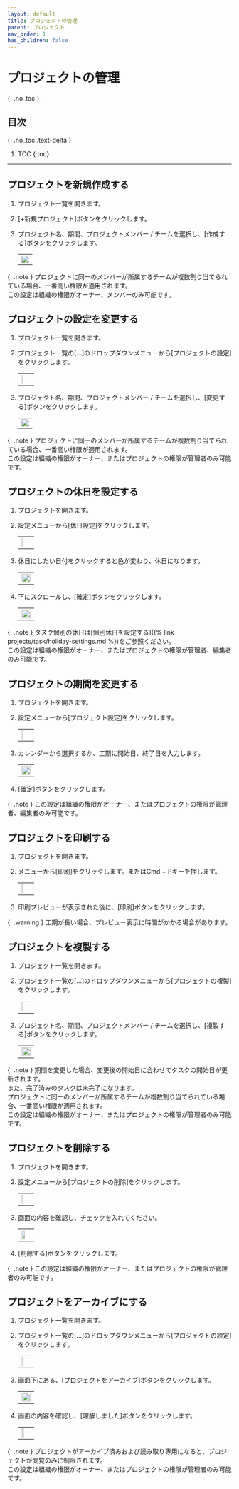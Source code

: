 ```yaml
---
layout: default
title: プロジェクトの管理
parent: プロジェクト
nav_order: 1
has_children: false
---
```


# プロジェクトの管理
{: .no_toc }

## 目次
{: .no_toc .text-delta }

1. TOC
{:toc}

---

## プロジェクトを新規作成する

1. プロジェクト一覧を開きます。
2. [+新規プロジェクト]ボタンをクリックします。
3. プロジェクト名、期間、プロジェクトメンバー / チームを選択し、[作成する]ボタンをクリックします。

   <table><tr><td>
   <img src="/assets/images/projects/manage-project/1.png">
   </td></tr></table>

{: .note }
プロジェクトに同一のメンバーが所属するチームが複数割り当てられている場合、一番高い権限が適用されます。  
この設定は組織の権限がオーナー、メンバーのみ可能です。

## プロジェクトの設定を変更する

1. プロジェクト一覧を開きます。
2. プロジェクト一覧の[...]のドロップダウンメニューから[プロジェクトの設定]をクリックします。

   <table><tr><td>
   <img src="/assets/images/projects/manage-project/2.png" width="30%">
   </td></tr></table>

3. プロジェクト名、期間、プロジェクトメンバー / チームを選択し、[変更する]ボタンをクリックします。

   <table><tr><td>
   <img src="/assets/images/projects/manage-project/3.png">
   </td></tr></table>

{: .note }
プロジェクトに同一のメンバーが所属するチームが複数割り当てられている場合、一番高い権限が適用されます。  
この設定は組織の権限がオーナー、またはプロジェクトの権限が管理者のみ可能です。

## プロジェクトの休日を設定する

1. プロジェクトを開きます。
2. 設定メニューから[休日設定]をクリックします。

   <table><tr><td>
   <img src="/assets/images/projects/manage-project/4.png" width="30%">
   </td></tr></table>

3. 休日にしたい日付をクリックすると色が変わり、休日になります。

   <table><tr><td>
   <img src="/assets/images/projects/manage-project/5.png" width="100%">
   </td></tr></table>

4. 下にスクロールし、[確定]ボタンをクリックします。

   <table><tr><td>
   <img src="/assets/images/projects/manage-project/6.png" width="100%">
   </td></tr></table>

{: .note }
タスク個別の休日は[個別休日を設定する]({% link projects/task/holiday-settings.md %})をご参照ください。  
この設定は組織の権限がオーナー、またはプロジェクトの権限が管理者、編集者のみ可能です。

## プロジェクトの期間を変更する

1. プロジェクトを開きます。
2. 設定メニューから[プロジェクト設定]をクリックします。

   <table><tr><td>
   <img src="/assets/images/projects/manage-project/7.png" width="30%">
   </td></tr></table>

3. カレンダーから選択するか、工期に開始日、終了日を入力します。

   <table><tr><td>
   <img src="/assets/images/projects/manage-project/8.png" width="100%">
   </td></tr></table>

4. [確定]ボタンをクリックします。

{: .note }
この設定は組織の権限がオーナー、またはプロジェクトの権限が管理者、編集者のみ可能です。

## プロジェクトを印刷する

1. プロジェクトを開きます。
2. メニューから[印刷]をクリックします。またはCmd + Pキーを押します。

   <table><tr><td>
   <img src="/assets/images/projects/manage-project/9.png" width="40%">
   </td></tr></table>

3. 印刷プレビューが表示された後に、[印刷]ボタンをクリックします。

{: .warning }
工期が長い場合、プレビュー表示に時間がかかる場合があります。

## プロジェクトを複製する

1. プロジェクト一覧を開きます。
2. プロジェクト一覧の[...]のドロップダウンメニューから[プロジェクトの複製]をクリックします。

   <table><tr><td>
   <img src="/assets/images/projects/manage-project/10.png" width="30%">
   </td></tr></table>

3. プロジェクト名、期間、プロジェクトメンバー / チームを選択し、[複製する]ボタンをクリックします。  

   <table><tr><td>
   <img src="/assets/images/projects/manage-project/11.png" width="100%">
   </td></tr></table>

{: .note }
期間を変更した場合、変更後の開始日に合わせてタスクの開始日が更新されます。  
また、完了済みのタスクは未完了になります。  
プロジェクトに同一のメンバーが所属するチームが複数割り当てられている場合、一番高い権限が適用されます。  
この設定は組織の権限がオーナー、またはプロジェクトの権限が管理者のみ可能です。

## プロジェクトを削除する

1. プロジェクトを開きます。
2. 設定メニューから[プロジェクトの削除]をクリックします。

   <table><tr><td>
   <img src="/assets/images/projects/manage-project/12.png" width="30%">
   </td></tr></table>

3. 画面の内容を確認し、チェックを入れてください。

   <table><tr><td>
   <img src="/assets/images/projects/manage-project/13.png" width="60%">
   </td></tr></table>

4. [削除する]ボタンをクリックします。

{: .note }
この設定は組織の権限がオーナー、またはプロジェクトの権限が管理者のみ可能です。

## プロジェクトをアーカイブにする

1. プロジェクト一覧を開きます。
2. プロジェクト一覧の[...]のドロップダウンメニューから[プロジェクトの設定]をクリックします。

   <table><tr><td>
   <img src="/assets/images/projects/manage-project/14.png" width="30%">
   </td></tr></table>

3. 画面下にある、[プロジェクトをアーカイブ]ボタンをクリックします。

   <table><tr><td>
   <img src="/assets/images/projects/manage-project/15.png" width="100%">
   </td></tr></table>

4. 画面の内容を確認し、[理解しました]ボタンをクリックします。

   <table><tr><td>
   <img src="/assets/images/projects/manage-project/16.png" width="50%">
   </td></tr></table>

{: .note }
プロジェクトがアーカイブ済みおよび読み取り専用になると、プロジェクトが閲覧のみに制限されます。  
この設定は組織の権限がオーナー、またはプロジェクトの権限が管理者のみ可能です。